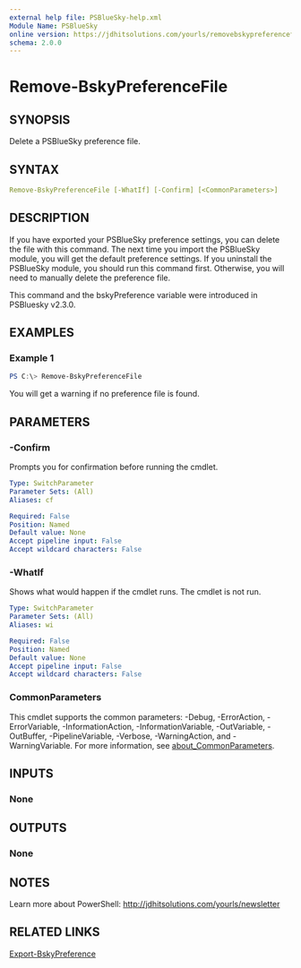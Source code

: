 ```yaml
---
external help file: PSBlueSky-help.xml
Module Name: PSBlueSky
online version: https://jdhitsolutions.com/yourls/removebskypreferencefile
schema: 2.0.0
---
```


# Remove-BskyPreferenceFile

## SYNOPSIS

Delete a PSBlueSky preference file.

## SYNTAX

```yaml
Remove-BskyPreferenceFile [-WhatIf] [-Confirm] [<CommonParameters>]
```

## DESCRIPTION

If you have exported your PSBlueSky preference settings, you can delete the file with this command. The next time you import the PSBlueSky module, you will get the default preference settings. If you uninstall the PSBlueSky module, you should run this command first. Otherwise, you will need to manually delete the preference file.

This command and the bskyPreference variable were introduced in PSBluesky v2.3.0.

## EXAMPLES

### Example 1

```powershell
PS C:\> Remove-BskyPreferenceFile
```

You will get a warning if no preference file is found.

## PARAMETERS

### -Confirm

Prompts you for confirmation before running the cmdlet.

```yaml
Type: SwitchParameter
Parameter Sets: (All)
Aliases: cf

Required: False
Position: Named
Default value: None
Accept pipeline input: False
Accept wildcard characters: False
```

### -WhatIf

Shows what would happen if the cmdlet runs.
The cmdlet is not run.

```yaml
Type: SwitchParameter
Parameter Sets: (All)
Aliases: wi

Required: False
Position: Named
Default value: None
Accept pipeline input: False
Accept wildcard characters: False
```

### CommonParameters

This cmdlet supports the common parameters: -Debug, -ErrorAction, -ErrorVariable, -InformationAction, -InformationVariable, -OutVariable, -OutBuffer, -PipelineVariable, -Verbose, -WarningAction, and -WarningVariable. For more information, see [about_CommonParameters](http://go.microsoft.com/fwlink/?LinkID=113216).

## INPUTS

### None

## OUTPUTS

### None

## NOTES

Learn more about PowerShell: http://jdhitsolutions.com/yourls/newsletter

## RELATED LINKS

[Export-BskyPreference](Export-BskyPreference.md)
